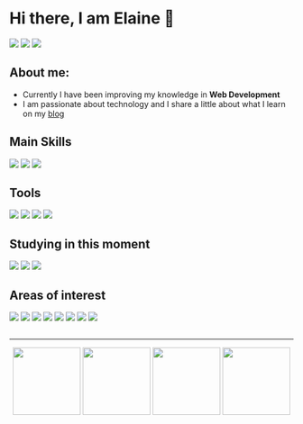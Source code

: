 # Hi there, I am Elaine 👋 
[![](https://img.shields.io/badge/Twitter-1DA1F2?style=for-the-badge&logo=twitter&logoColor=white)](https://twitter.com/elainefs_)
[![](https://img.shields.io/badge/LinkedIn-0077B5?style=for-the-badge&logo=linkedin&logoColor=white)](https://www.linkedin.com/in/elaineferreiras/)
[![](https://img.shields.io/badge/Email-D14836?style=for-the-badge&logo=gmail&logoColor=white)](mailto:contato@elaineferreira.com.br)


## About me:

- Currently I have been improving my knowledge in **Web Development**
- I am passionate about technology and I share a little about what I learn on my [blog](https://elaineferreira.com.br/blog)

## Main Skills
![](https://img.shields.io/badge/HTML5-E34F26?style=for-the-badge&logo=html5&logoColor=white)
![](https://img.shields.io/badge/CSS3-1572B6?style=for-the-badge&logo=css3&logoColor=white)
![](https://img.shields.io/badge/JavaScript-F7DF1E?style=for-the-badge&logo=JavaScript&logoColor=white)

## Tools
![](https://img.shields.io/badge/Visual_Studio_Code-0078D4?style=for-the-badge&logo=visual%20studio%20code&logoColor=white)
![](https://img.shields.io/badge/Linux-FCC624?style=for-the-badge&logo=linux&logoColor=black)
![](https://img.shields.io/badge/GIT-E44C30?style=for-the-badge&logo=git&logoColor=white)
![](https://img.shields.io/badge/GitHub-100000?style=for-the-badge&logo=github&logoColor=white)

## Studying in this moment
![](https://img.shields.io/badge/TypeScript-007ACC?style=for-the-badge&logo=typescript&logoColor=white)
![](https://img.shields.io/badge/Node.js-43853D?style=for-the-badge&logo=node.js&logoColor=white)
![](https://img.shields.io/badge/styled--components-DB7093?style=for-the-badge&logo=styled-components&logoColor=white)

## Areas of interest
![](https://img.shields.io/badge/Python-3776AB?style=for-the-badge&logo=python&logoColor=white)
![](https://img.shields.io/badge/React-20232A?style=for-the-badge&logo=react&logoColor=61DAFB)
![](https://img.shields.io/badge/React_Native-20232A?style=for-the-badge&logo=react&logoColor=61DAFB)
![](https://img.shields.io/badge/Shell_Script-121011?style=for-the-badge&logo=gnu-bash&logoColor=white)
![](https://img.shields.io/badge/Tailwind_CSS-38B2AC?style=for-the-badge&logo=tailwind-css&logoColor=white)
![](https://img.shields.io/badge/PHP-777BB4?style=for-the-badge&logo=php&logoColor=white)
![](https://img.shields.io/badge/SQLite-07405E?style=for-the-badge&logo=sqlite&logoColor=white)
![](https://img.shields.io/badge/PostgreSQL-316192?style=for-the-badge&logo=postgresql&logoColor=white)

## 

---

<div align="center">
<img height="120em" src="https://github-readme-stats-elainefs.vercel.app/api?username=elainefs&count_private=true&show_icons=true&theme=tokyonight&hide=stars,contribs"/>
<img height="120em" src="https://github-readme-stats-elainefs.vercel.app/api/top-langs/?username=elainefs&layout=compact&langs_count=6&theme=tokyonight"/>
<img height="120em" src="https://github-readme-streak-stats.herokuapp.com?user=elainefs&theme=tokyonight" />
<img height="120em" src="https://github-readme-stats-elainefs.vercel.app/api/wakatime?username=elainefs&theme=tokyonight&hide=markdown" /> <br>
</div>

